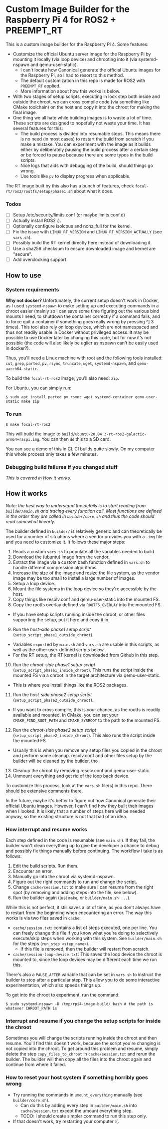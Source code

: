 Custom Image Builder for the Raspberry Pi 4 for ROS2 + PREEMPT_RT
=================================================================

This is a custom image builder for the Raspberry Pi 4. Some features:

- Customize the official Ubuntu server image for the Raspberry Pi by mounting
  it locally (via loop device) and chrooting into it (via systemd-nspawn and
  qemu-user-static).
  - I can't locate how Canonical generate the official Ubuntu images for the
    Raspberry Pi, so I had to resort to this method.
  - The default customization in this repo is made for ROS2 with `PREEMPT_RT`
    applied.
  - More information about how this works is below.
- With two stages of setup scripts, executing in lock step both inside and
  outside the chroot, we can cross compile code (via something like CMake
  toolchain) on the host and copy it into the chroot for making the final
  image.
- One thing we all hate while building images is to waste a lot of time. These
  scripts are designed to hopefully not waste your time. It has several
  features for this:
  - The build process is divided into resumable steps. This means there is no
    need (in most cases) to restart the build from scratch if you make a
    mistake. You can experiment with the image as it builds either by
    deliberately pausing the build process after a certain step or be forced to
    pause because there are some typos in the build scripts.
  - Nice logs that aids with debugging of the build, should things go wrong.
  - Use tools like `pv` to display progress when applicable.

The RT image built by this also has a bunch of features, check
`focal-rt/ros2/rootfs/setup/phase1.sh` about what it does.

### Todos

- [ ] Setup /etc/security/limits.conf (or maybe limits.conf.d)
- [ ] Actually install ROS2 :).
- [ ] Optionally configure isolcpus and nohz_full for the kernel.
- [ ] Fix the issue with `LINUX_RT_VERSION` and `LINUX_RT_VERSION_ACTUALLY` (see `vars.sh`).
- [ ] Possibly build the RT kernel directly here instead of downloading it.
- [ ] Use a sha256 checksum to ensure downloaded image and kernel are "secure".
- [ ] Add overclocking support

How to use
----------

### System requirements

**Why not docker?** Unfortunately, the current setup doesn't work in Docker, as 
I used `systemd-nspawn` to make setting up and executing commands in a chroot easier
(mainly so I can save some time figuring out the various bind mounts I need, to
shutdown the container correctly if a command fails, and to force quit a
container if something goes really wrong by pressing ^] 3 times).  This tool
also rely on loop devices, which are not namespaced and thus not readily usable
in Docker without privileged access. It may be possible to use Docker later by
changing this code, but for now it's not possible (the code will also likely be
uglier as nspawn can't be easily used in docker?).

Thus, you'll need a Linux machine with root and the following tools installed:
`cut`, `grep`, `parted`, `pv`, `rsync`, `truncate`, `wget`, `systemd-nspawn`,
and `qemu-aarch64-static`.

To build the `focal-rt-ros2` image, you'll also need: `zip`.

For Ubuntu, you can simply run:

```
$ sudo apt install parted pv rsync wget systemd-container qemu-user-static make zip
```

### To run

```
$ make focal-rt-ros2
```

This will build the image to `build/ubuntu-20.04.3-rt-ros2-galactic-arm64+raspi.img`. 
You can then `dd` this to a SD card.

You can see a demo of this in [CI](https://github.com/shuhaowu/ros-realtime-rpi4-image/actions). CI builds quite slowly. On my computer this whole process only takes a few minutes.

### Debugging build failures if you changed stuff

_This is covered in [How it works](#how-it-works)._

How it works
------------

_Note: the best way to understand the details is to start reading from
`builder/main.sh` and tracing every function call. Most functions are defined
in the order they are called in `builder/core.sh` and thus the code should read
somewhat linearly._

The builder defined in `builder/` is relatively generic and can theoretically
be used for a number of situations where a vendor provides you with a `.img`
file and you need to customize it. It follows these major steps:

1. Reads a custom `vars.sh` to populate all the variables needed to build.
2. Download the (ubuntu) image from the vendor.
3. Extract the image via a custom bash function defined in `vars.sh` to handle
   different compression algorithms.
4. Increase the size of the image and resize the file system, as the vendor
   image may be too small to install a large number of images.
5. Setup a loop device.
6. Mount the file systems in the loop device so they're accessible by the host.
7. Copy things like resolv.conf and qemu-user-static into the mounted FS.
8. Copy the rootfs overlay defined via `ROOTFS_OVERLAY` into the mounted FS.
  - If you have setup scripts running inside the chroot, or other files
    supporting the setup, put it here and copy it in.
9. Run the _host-side phase1 setup script_ (`setup_script_phase1_outside_chroot`).
  - Variables `export`ed by `main.sh` and `vars.sh` are usable in this scripts,
    as well as the other user-defined scripts below.
  - For the RT setup, the RT kernel is downloaded from Github in this step.
10. Run the _chroot-side phase1 setup script_ (`setup_script_phase1_inside_chroot`).
    This runs the script inside the mounted FS via a chroot in the target
    architecture via qemu-user-static.
  - This is where you install things like the ROS2 packages.
11. Run the _host-side phase2 setup script_ (`setup_script_phase2_outside_chroot`).
  - If you want to cross compile, this is your chance, as the rootfs is readily
    available and mounted. In CMake, you can set your `CMAKE_FIND_ROOT_PATH` and
    `CMAKE_SYSROOT` to the path to the mounted FS.
12. Run the _chroot-side phase2 setup script_ (`setup_script_phase2_inside_chroot`).
    This also runs the script inside the mounted FS.
  - Usually this is when you remove any setup files you copied in the chroot
    and perform some cleanup. resolv.conf and other files setup by the builder
    will be cleaned by the builder, tho
13. Cleanup the chroot by removing resolv.conf and qemu-user-static.
14. Unmount everything and get rid of the loop back device.

To customize this process, look at the `vars.sh` file(s) in this repo. There
should be extensive comments there.

In the future, maybe it's better to figure out how Canonical generate their
official Ubuntu images. However, I can't find how they built their images when
I looked. It is likely that a number of steps here will be needed anyway, so
the existing structure is not that bad of an idea.

### How interrupt and resume works

Each step defined in the code is resumable (see `main.sh`). If they fail, the
builder won't clean everything up to give the developer a chance to debug and
possibly fix things manually before continuing. The workflow I take is as
follows:

1. Edit the build scripts. Run them.
2. Encounter an error.
3. Manually go into the chroot via systemd-nspawn.
4. Figure out the right commands to run and change the script.
5. Change `cache/session.txt` to make sure I can resume from the right spot (by removing and adding steps into the file, see below).
6. Run the builder again (just `make`, or `builder/main.sh ...`).

While this is not perfect, it still saves a lot of time, as you don't always
have to restart from the beginning when encountering an error. The way this
works is via two files saved in `cache`:

- `cache/session.txt`: contains a list of steps executed, one per line. You can
  freely change this file if you know what you're doing to selectively
  execute/skip steps when working with this system. See `builder/main.sh` for
  the steps (`run_step <step_name>`).
  - If this file is removed, then the builder will restart from scratch.
- `cache/session-loop-device.txt`: This saves the loop device the chroot is
  mounted to, since the loop devices may be different each time we run this.

There's also a `PAUSE_AFTER` variable that can be set in `vars.sh` to instruct
the builder to stop after a particular step. This allow you to do some
interactive experimentation, which also speeds things up.

To get into the chroot to experiment, run the command:

```
$ sudo systemd-nspawn -D /tmp/rpi4-image-build/ bash # the path is whatever CHROOT_PATH is
```

### Interrupt and resume if you change the setup scripts for inside the chroot

Sometimes you will change the scripts running inside the chroot and then resume.
You'll find this doesn't work, because the script you're changing is not copied
into the chroot. To get around this problem and resume, simply delete the
step `copy_files_to_chroot` in `cache/session.txt` and rerun the builder.  The
builder will then copy all the files into the chroot again and continue from
where it failed.

### How to reset your host system if something horribly goes wrong

- Try running the commands in `umount_everything` manually (see
  `builder/core.sh`).
  - Can do this by adding every step in `builder/main.sh` into
  `cache/session.txt` except the umount everything step.
  - TODO: I should create simpler command to run this step only.
- If that doesn't work, try restarting your computer :(.


